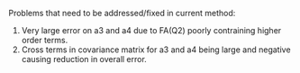 Problems that need to be addressed/fixed in current method:
1. Very large error on a3 and a4 due to FA(Q2) poorly contraining higher order terms.
2. Cross terms in covariance matrix for a3 and a4 being large and negative causing reduction in overall error.
